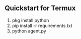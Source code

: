 ## Quickstart for Termux
1. pkg install python
2. pip install -r requirements.txt
3. python agent.py
